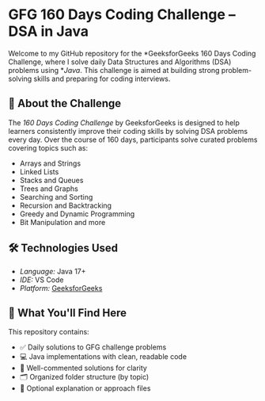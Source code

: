 # GFG 160 Days Coding Challenge – DSA in Java


Welcome to my GitHub repository for the *GeeksforGeeks 160 Days Coding Challenge, where I solve daily Data Structures and Algorithms (DSA) problems using **Java*. This challenge is aimed at building strong problem-solving skills and preparing for coding interviews.

## 📌 About the Challenge

The *160 Days Coding Challenge* by GeeksforGeeks is designed to help learners consistently improve their coding skills by solving DSA problems every day. Over the course of 160 days, participants solve curated problems covering topics such as:

- Arrays and Strings
- Linked Lists
- Stacks and Queues
- Trees and Graphs
- Searching and Sorting
- Recursion and Backtracking
- Greedy and Dynamic Programming
- Bit Manipulation and more


## 🛠 Technologies Used

- *Language:* Java 17+
- *IDE:*  VS Code
- *Platform:* [GeeksforGeeks](https://practice.geeksforgeeks.org/)


## 🧠 What You'll Find Here

This repository contains:

- ✅ Daily solutions to GFG challenge problems
- 💻 Java implementations with clean, readable code
- 📄 Well-commented solutions for clarity
- 🗂 Organized folder structure (by topic)
- 📝 Optional explanation or approach files



